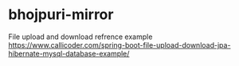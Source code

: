 # bhojpuri-mirror
File upload and download refrence example
https://www.callicoder.com/spring-boot-file-upload-download-jpa-hibernate-mysql-database-example/

